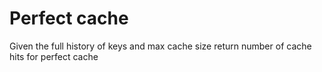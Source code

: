 # Perfect cache

Given the full history of keys and max cache size return number of cache hits for perfect cache
